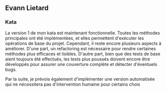 ## Evann Lietard
### Kata
La version 1 de mon kata est maintenant fonctionnelle. Toutes les méthodes principales ont été implémentées, et elles permettent d'exécuter les opérations de base du projet. Cependant, il reste encore plusieurs aspects à améliorer. D'une part, un refactoring est nécessaire pour rendre certaines méthodes plus efficaces et lisibles. D'autre part, bien que des tests de base aient toujours été effectués, les tests plus poussés doivent encore être développés pour assurer une couverture complète et détecter d'éventuels bugs.

Par la suite, je prévois également d'implémenter une version automatisée qui ne nécessitera pas d'intervention humaine pour certains choix
